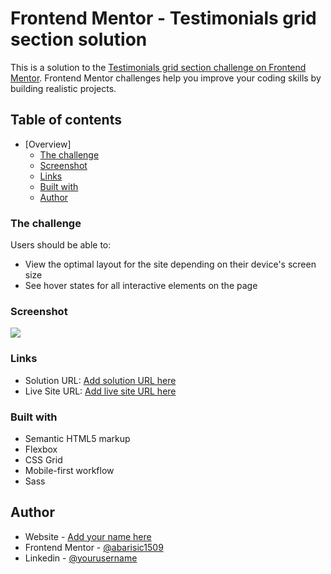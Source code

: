 # Frontend Mentor - Testimonials grid section solution

This is a solution to the [Testimonials grid section challenge on Frontend Mentor](https://www.frontendmentor.io/challenges/testimonials-grid-section-Nnw6J7Un7). Frontend Mentor challenges help you improve your coding skills by building realistic projects. 

## Table of contents

- [Overview]
  - [The challenge](#the-challenge)
  - [Screenshot](#screenshot)
  - [Links](#links)
  - [Built with](#built-with)
  - [Author](#author)

### The challenge

Users should be able to:

- View the optimal layout for the site depending on their device's screen size
- See hover states for all interactive elements on the page

### Screenshot

![](./screenshot.jpg)

### Links

- Solution URL: [Add solution URL here](https://www.frontendmentor.io/solutions/html-scss-grid-HknQ07-Bc)
- Live Site URL: [Add live site URL here](https://your-live-site-url.com)

### Built with

- Semantic HTML5 markup
- Flexbox
- CSS Grid
- Mobile-first workflow
- Sass


## Author

- Website - [Add your name here](https://www.your-site.com)
- Frontend Mentor - [@abarisic1509](https://www.frontendmentor.io/profile/abarisic1509)
- Linkedin - [@yourusername](https://www.linkedin.com/in/ana-marija-bari%C5%A1i%C4%87-3b88b523a/)

